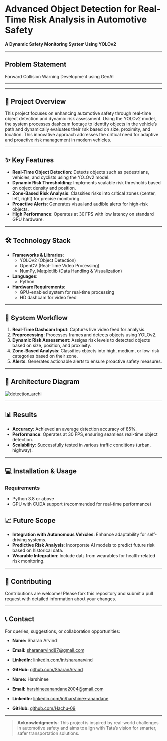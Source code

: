 # Advanced Object Detection for Real-Time Risk Analysis in Automotive Safety

**A Dynamic Safety Monitoring System Using YOLOv2**

---

## **Problem Statement**
Forward Collision Warning Development using GenAI

---
---

## 🚗 **Project Overview**
This project focuses on enhancing automotive safety through real-time object detection and dynamic risk assessment. Using the YOLOv2 model, the system processes dashcam footage to identify objects in the vehicle’s path and dynamically evaluates their risk based on size, proximity, and location. This innovative approach addresses the critical need for adaptive and proactive risk management in modern vehicles.

---

## ✨ **Key Features**
- **Real-Time Object Detection**: Detects objects such as pedestrians, vehicles, and cyclists using the YOLOv2 model.
- **Dynamic Risk Thresholding**: Implements scalable risk thresholds based on object density and position.
- **Zone-Based Risk Analysis**: Classifies risks into critical zones (center, left, right) for precise monitoring.
- **Proactive Alerts**: Generates visual and audible alerts for high-risk objects.
- **High Performance**: Operates at 30 FPS with low latency on standard GPU hardware.


---

## 🛠️ **Technology Stack**
- **Frameworks & Libraries**:
  - YOLOv2 (Object Detection)
  - OpenCV (Real-Time Video Processing)
  - NumPy, Matplotlib (Data Handling & Visualization)
- **Languages**:
  - Python
- **Hardware Requirements**:
  - GPU-enabled system for real-time processing
  - HD dashcam for video feed

---

## 🚀 **System Workflow**
1. **Real-Time Dashcam Input**: Captures live video feed for analysis.
2. **Preprocessing**: Processes frames and detects objects using YOLOv2.
3. **Dynamic Risk Assessment**: Assigns risk levels to detected objects based on size, position, and proximity.
4. **Zone-Based Analysis**: Classifies objects into high, medium, or low-risk categories based on their zone.
5. **Alerts**: Generates actionable alerts to ensure proactive safety measures.

---

## 🧩 **Architecture Diagram**
![detection_archi](https://github.com/user-attachments/assets/89c283ad-9ebd-4913-b0d3-47d4e94257b3)

---

## 📊 **Results**
- **Accuracy**: Achieved an average detection accuracy of 85%.
- **Performance**: Operates at 30 FPS, ensuring seamless real-time object detection.
- **Scalability**: Successfully tested in various traffic conditions (urban, highway).

---

## 💻 **Installation & Usage**
### **Requirements**
- Python 3.8 or above
- GPU with CUDA support (recommended for real-time performance)


## 📈 **Future Scope**
- **Integration with Autonomous Vehicles**: Enhance adaptability for self-driving systems.
- **Predictive Risk Analysis**: Incorporate AI models to predict future risk based on historical data.
- **Wearable Integration**: Include data from wearables for health-related risk monitoring.

---

## 🤝 **Contributing**
Contributions are welcome! Please fork this repository and submit a pull request with detailed information about your changes.

---

## 📞 **Contact**
For queries, suggestions, or collaboration opportunities:
- **Name:** Sharan Arvind
- **Email:** sharanarvind87@gmail.com
- **LinkedIn:** [linkedin.com/in/sharanarvind](https://www.linkedin.com/in/sharanarvind/)
- **GitHub:** [github.com/SharanArvind](https://github.com/SharanArvind)

- **Name:** Harshinee
- **Email:** harshineeanandane2004@gmail.com
- **LinkedIn:** [linkedin.com/in/harshinee-anandane](https://www.linkedin.com/in/harshinee-anandane-091ab524b/)
- **GitHub:** [github.com/Hachu-09]((https://github.com/Hachu-09))


---

> **Acknowledgments**: This project is inspired by real-world challenges in automotive safety and aims to align with Tata’s vision for smarter, safer transportation solutions.
